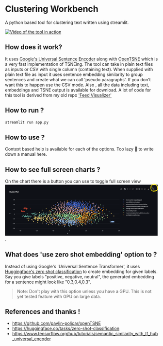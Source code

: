 # Clustering Workbench
A python based tool for clustering text written using streamlit. 

[![Video of the tool in action](https://img.youtube.com/vi/xI7giMvVZes/0.jpg)](https://www.youtube.com/watch?v=xI7giMvVZes)

## How does it work?
It uses [Google's Universal Sentence Encoder](https://tfhub.dev/google/universal-sentence-encoder-multilingual/3) along with [OpenTSNE](https://github.com/pavlin-policar/openTSNE) which is a very fast implementation of TSNEing. The tool can take in plain text files as inputs or CSV with single column (containing text). When supplied with plain text file as input it uses sentence embedding similarity to group sentences and create what we can call 'pseudo paragraphs'. If you don't want this to happen use the CSV mode. Also
, all the data including text, embeddings and TSNE output is available for download. A lot of code for this tool is derived from my old repo ['Feed Visualizer'](https://github.com/code2k13/feed-visualizer)

## How to run ?
```bash
streamlit run app.py
```
## How to use ?
Context based help is available for each of the options. Too lazy 🥱 to write down a manual here.

## How to see full screen charts ?
On the chart there is a button you can use to toggle full screen view
![Alt text](image.png).

## What does 'use zero shot embedding' option to ?
Instead of using Google's 'Universal Sentence Transformer', it uses [Huggingface's zero shot classification](https://huggingface.co/tasks/zero-shot-classification) to create embedding for given labels.
Say you give labels "positive, negative, neutral", the generated embedding for a sentence might look like "0.3,0.4,0.3".

>Note: Don't play with this option unless you have a GPU. This is not yet tested feature with GPU on large data.


## References and thanks !

- https://github.com/pavlin-policar/openTSNE 
- https://huggingface.co/tasks/zero-shot-classification
- https://www.tensorflow.org/hub/tutorials/semantic_similarity_with_tf_hub_universal_encoder
